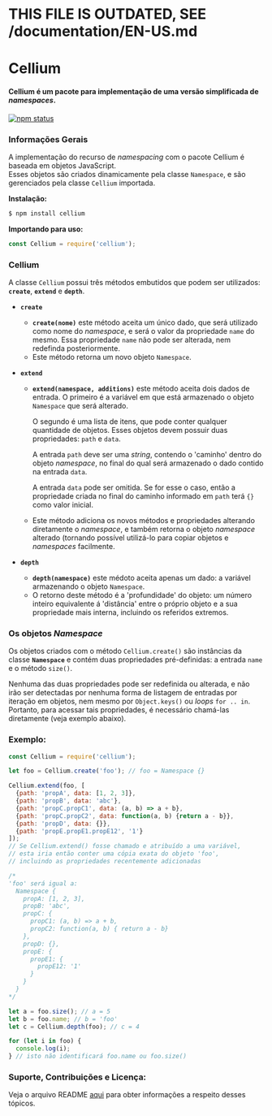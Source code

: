
# THIS FILE IS OUTDATED, SEE /documentation/EN-US.md

# Cellium  

#### Cellium é um pacote para implementação de uma versão simplificada de *namespaces*.

[![npm status](https://img.shields.io/npm/v/cellium)](https://www.npmjs.org/package/cellium)

### Informações Gerais
A implementação do recurso de *namespacing* com o pacote Cellium é baseada em objetos JavaScript.  
Esses objetos são criados dinamicamente pela classe ```Namespace```, e são gerenciados pela classe ```Cellium``` importada.

**Instalação:**
```bash
$ npm install cellium
```

**Importando para uso:**
``` javascript
const Cellium = require('cellium');
```

### Cellium
A classe ```Cellium``` possui três métodos embutidos que podem ser utilizados: **```create```**, **```extend```** e **```depth```**.

+ **```create```**
   +  **```create(nome)```** este método aceita um único dado, que será utilizado como nome do *namespace*, e será o valor da propriedade ```name``` do mesmo. Essa propriedade ```name``` não pode ser alterada, nem redefinda posteriormente.
   + Este método retorna um novo objeto ```Namespace```.

+ **```extend```**   
  +  **```extend(namespace, additions)```** este método aceita dois dados de entrada. O primeiro é a variável em que está armazenado o objeto ```Namespace``` que será alterado.   

     O segundo é uma lista de itens, que pode conter qualquer quantidade de objetos. Esses objetos devem possuir duas propriedades: ```path``` e ```data```.
  
     A entrada ```path``` deve ser uma *string*, contendo o 'caminho' dentro do objeto *namespace*, no final do qual será armazenado o dado contido na entrada ```data```.  

     A entrada ```data``` pode ser omitida. Se for esse o caso, então a propriedade criada no final do caminho informado em ```path``` terá ```{}``` como valor inicial.
   
   + Este método adiciona os novos métodos e propriedades alterando diretamente o *namespace*, e também retorna o objeto *namespace* alterado (tornando possível utilizá-lo para copiar objetos e *namespaces* facilmente.

+ **```depth```**   
   + **```depth(namespace)```** este médoto aceita apenas um dado: a variável armazenando o objeto ```Namespace```.
   + O retorno deste método é a 'profundidade' do objeto: um número inteiro equivalente á 'distância' entre o próprio objeto e a sua propriedade mais interna, incluindo os referidos extremos.

### Os objetos *Namespace*
Os objetos criados com o método ```Cellium.create()``` são instâncias da classe **```Namespace```** e contém duas propriedades pré-definidas: a entrada ```name``` e o método ```size()```.

Nenhuma das duas propriedades pode ser redefinida ou alterada, e não irão ser detectadas por nenhuma forma de listagem de entradas por iteração em objetos, nem mesmo por ```Object.keys()``` ou *loops* ```for .. in```. Portanto, para acessar tais propriedades, é necessário chamá-las diretamente (veja exemplo abaixo).

### Exemplo:
``` javascript
const Cellium = require('cellium');

let foo = Cellium.create('foo'); // foo = Namespace {}

Cellium.extend(foo, [
  {path: 'propA', data: [1, 2, 3]},
  {path: 'propB', data: 'abc'},
  {path: 'propC.propC1', data: (a, b) => a + b},
  {path: 'propC.propC2', data: function(a, b) {return a - b}},
  {path: 'propD', data: {}},
  {path: 'propE.propE1.propE12', '1'}
]); 
// Se Cellium.extend() fosse chamado e atribuído a uma variável, 
// esta iria então conter uma cópia exata do objeto 'foo',
// incluindo as propriedades recentemente adicionadas

/*
'foo' será igual a:
  Namespace {
    propA: [1, 2, 3],
    propB: 'abc',
    propC: {
      propC1: (a, b) => a + b,
      propC2: function(a, b) { return a - b}
    },
    propD: {},
    propE: {
      propE1: {
        propE12: '1'
      }
    }
  }
*/

let a = foo.size(); // a = 5
let b = foo.name; // b = 'foo'
let c = Cellium.depth(foo); // c = 4

for (let i in foo) {
  console.log(i);
} // isto não identificará foo.name ou foo.size()

```

### Suporte, Contribuições e Licença:

Veja o arquivo README [aqui](https://github.com/Tom-L-M/cellium/blob/main/README.md) para obter informações a respeito desses tópicos.
